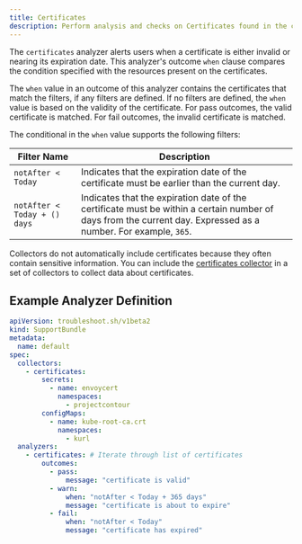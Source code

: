 ```yaml
---
title: Certificates
description: Perform analysis and checks on Certificates found in the cluster
---
```


The `certificates` analyzer alerts users when a certificate is either invalid or nearing its expiration date.
This analyzer's outcome `when` clause compares the condition specified with the resources present on the certificates.

The `when` value in an outcome of this analyzer contains the certificates that match the filters, if any filters are defined.
If no filters are defined, the `when` value is based on the validity of the certificate. For pass outcomes, the valid certificate is matched. For fail outcomes, the invalid certificate is matched.

The conditional in the `when` value supports the following filters:

| Filter Name | Description |
|----|----|
| `notAfter < Today` | Indicates that the expiration date of the certificate must be earlier than the current day. |
| `notAfter < Today + () days` | Indicates that the expiration date of the certificate must be within a certain number of days from the current day. Expressed as a number. For example, `365`. |

Collectors do not automatically include certificates because they often contain sensitive information.
You can include the [certificates collector](https://troubleshoot.sh/docs/collect/certificates/) in a set of collectors to collect data about certificates.

## Example Analyzer Definition

```yaml
apiVersion: troubleshoot.sh/v1beta2
kind: SupportBundle
metadata:
  name: default
spec:
  collectors:
    - certificates: 
        secrets:
          - name: envoycert
            namespaces:
              - projectcontour
        configMaps:
          - name: kube-root-ca.crt
            namespaces:
              - kurl
  analyzers:
    - certificates: # Iterate through list of certificates
        outcomes:
          - pass:
              message: "certificate is valid"
          - warn:
              when: "notAfter < Today + 365 days"
              message: "certificate is about to expire"
          - fail:
              when: "notAfter < Today"
              message: "certificate has expired"
```
